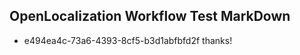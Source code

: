 ## OpenLocalization Workflow Test MarkDown
* e494ea4c-73a6-4393-8cf5-b3d1abfbfd2f thanks!

<!--HONumber=Jul16_HO4-->


